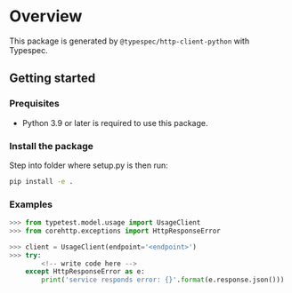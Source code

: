 # Overview

This package is generated by `@typespec/http-client-python` with Typespec.

## Getting started

### Prequisites

- Python 3.9 or later is required to use this package.

### Install the package

Step into folder where setup.py is then run:

```bash
pip install -e .
```

### Examples

```python
>>> from typetest.model.usage import UsageClient
>>> from corehttp.exceptions import HttpResponseError

>>> client = UsageClient(endpoint='<endpoint>')
>>> try:
        <!-- write code here -->
    except HttpResponseError as e:
        print('service responds error: {}'.format(e.response.json()))
```
